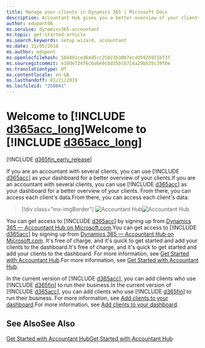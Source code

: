 ```yaml
---
title: Manage your clients in Dynamics 365 | Microsoft Docs
description: Accountant Hub gives you a better overview of your clients so you can switch easily from client to client.
author: edupont04
ms.service: dynamics365-accountant
ms.topic: get-started-article
ms.search.keywords: setup wizard, accountant
ms.date: 11/05/2018
ms.author: edupont
ms.openlocfilehash: 504891ced64d5cc25823b3887ecdd592b971bf3f
ms.sourcegitcommit: e10de72476c6a6e0cbd35bcb714a29b535c39f0e
ms.translationtype: HT
ms.contentlocale: en-GB
ms.lasthandoff: 01/21/2019
ms.locfileid: "258041"
---
```

# <a name="welcome-to-include-d365acclongincludesd365acclongmdmd"></a><span data-ttu-id="1fda7-103">Welcome to [!INCLUDE [d365acc_long](includes/d365acc_long_md.md)]</span><span class="sxs-lookup"><span data-stu-id="1fda7-103">Welcome to [!INCLUDE [d365acc_long](includes/d365acc_long_md.md)]</span></span>
[!INCLUDE [d365fin_early_release](includes/d365fin_early_release.md.md)]

<span data-ttu-id="1fda7-104">If you are an accountant with several clients, you can use [!INCLUDE [d365acc](includes/d365acc_md.md)] as your dashboard for a better overview of your clients.</span><span class="sxs-lookup"><span data-stu-id="1fda7-104">If you are an accountant with several clients, you can use [!INCLUDE [d365acc](includes/d365acc_md.md)] as your dashboard for a better overview of your clients.</span></span> <span data-ttu-id="1fda7-105">From there, you can access each client's data.</span><span class="sxs-lookup"><span data-stu-id="1fda7-105">From there, you can access each client's data.</span></span>  

> [!div class="mx-imgBorder"]
> <span data-ttu-id="1fda7-106">![Accountant Hub](./media/accountant-get-started/accountant-dashboard.png)</span><span class="sxs-lookup"><span data-stu-id="1fda7-106">![Accountant Hub](./media/accountant-get-started/accountant-dashboard.png)</span></span>

<span data-ttu-id="1fda7-107">You can get access to [!INCLUDE [d365acc](includes/d365acc_md.md)] by signing up from [Dynamics 365 — Accountant Hub on Microsoft.com](https://www.microsoft.com/en-us/dynamics365/financial-insights-for-accountants).</span><span class="sxs-lookup"><span data-stu-id="1fda7-107">You can get access to [!INCLUDE [d365acc](includes/d365acc_md.md)] by signing up from [Dynamics 365 — Accountant Hub on Microsoft.com](https://www.microsoft.com/en-us/dynamics365/financial-insights-for-accountants).</span></span> <span data-ttu-id="1fda7-108">It's free of charge, and it's quick to get started and add your clients to the dashboard.</span><span class="sxs-lookup"><span data-stu-id="1fda7-108">It's free of charge, and it's quick to get started and add your clients to the dashboard.</span></span> <span data-ttu-id="1fda7-109">For more information, see [Get Started with Accountant Hub](get-started.md).</span><span class="sxs-lookup"><span data-stu-id="1fda7-109">For more information, see [Get Started with Accountant Hub](get-started.md).</span></span>  

<span data-ttu-id="1fda7-110">In the current version of [!INCLUDE [d365acc](includes/d365acc_md.md)], you can add clients who use [!INCLUDE [d365fin](includes/d365fin_long_md.md)] to run their business.</span><span class="sxs-lookup"><span data-stu-id="1fda7-110">In the current version of [!INCLUDE [d365acc](includes/d365acc_md.md)], you can add clients who use [!INCLUDE [d365fin](includes/d365fin_long_md.md)] to run their business.</span></span> <span data-ttu-id="1fda7-111">For more information, see [Add clients to your dashboard](add-client.md).</span><span class="sxs-lookup"><span data-stu-id="1fda7-111">For more information, see [Add clients to your dashboard](add-client.md).</span></span>  

## <a name="see-also"></a><span data-ttu-id="1fda7-112">See Also</span><span class="sxs-lookup"><span data-stu-id="1fda7-112">See Also</span></span>
[<span data-ttu-id="1fda7-113">Get Started with Accountant Hub</span><span class="sxs-lookup"><span data-stu-id="1fda7-113">Get Started with Accountant Hub</span></span>](get-started.md)  
